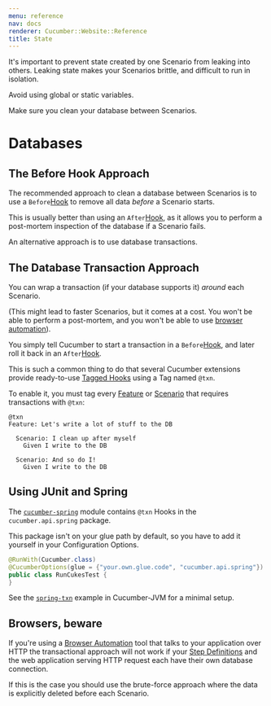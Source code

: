 ```yaml
---
menu: reference
nav: docs
renderer: Cucumber::Website::Reference
title: State
---
```


It's important to prevent state created by one Scenario from leaking into others.
Leaking state makes your Scenarios brittle, and difficult to run in isolation.

Avoid using global or static variables.

Make sure you clean your database between Scenarios.

# Databases

## The Before Hook Approach

The recommended approach to clean a database between Scenarios is to use a
`Before`[Hook](/hooks/) to remove all data *before* a Scenario starts.

This is usually better than using an `After`[Hook](/hooks/), as it allows
you to perform a post-mortem inspection of the database if a Scenario fails.

An alternative approach is to use database transactions.

## The Database Transaction Approach

You can wrap a transaction (if your database supports it) *around* each Scenario.

(This might lead to faster Scenarios, but it comes at a cost.
You won't be able to perform a post-mortem, and you won't be able to
use [browser automation](/cucumber/browser-automation/)).

You simply tell Cucumber to start a transaction in a `Before`[Hook](/hooks/), and later
roll it back in an `After`[Hook](/hooks/).

This is such a common thing to do that several Cucumber extensions provide ready-to-use
[Tagged Hooks](/hooks/#tagged-hooks) using a Tag named `@txn`.

To enable it, you must tag every [Feature](/gherkin/gherkin-reference/#feature) or [Scenario](/gherkin/gherkin-reference/#scenario) that requires
transactions with `@txn`:

```gherkin
@txn
Feature: Let's write a lot of stuff to the DB

  Scenario: I clean up after myself
    Given I write to the DB

  Scenario: And so do I!
    Given I write to the DB
```

## Using JUnit and Spring

The [`cucumber-spring`](/implementations/jvm/java-di/#spring) module contains `@txn` Hooks in the `cucumber.api.spring` package.

This package isn't on your glue path by default, so you have to add it yourself in your
Configuration Options.

```java
@RunWith(Cucumber.class)
@CucumberOptions(glue = {"your.own.glue.code", "cucumber.api.spring"})
public class RunCukesTest {
}
```

See the [`spring-txn`](https://github.com/cucumber/cucumber-jvm/tree/master/examples/spring-txn) example in Cucumber-JVM for a minimal setup.

## Browsers, beware

If you're using a [Browser Automation](/cucumber/browser-automation/) tool that talks to your application over HTTP the transactional approach
will not work if your [Step Definitions](/step-definitions/) and the web application serving HTTP request each have their own database connection.

If this is the case you should use the brute-force approach where the data is explicitly deleted before each Scenario.
